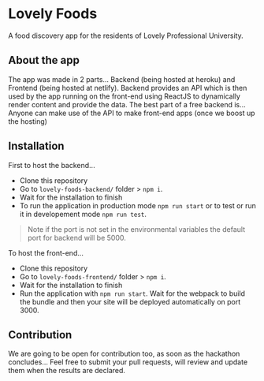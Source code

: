 # Lovely Foods

A food discovery app for the residents of Lovely Professional University.

## About the app

The app was made in 2 parts... Backend (being hosted at heroku) and Frontend (being hosted at netlify). Backend provides an API which is then used by the app running on the front-end using ReactJS to dynamically render content and provide the data.
The best part of a free backend is... Anyone can make use of the API to make front-end apps (once we boost up the hosting)

## Installation

First to host the backend...
- Clone this repository
- Go to `lovely-foods-backend/` folder > `npm i`.
- Wait for the installation to finish
- To run the application in production mode `npm run start` or to test or run it in developement mode `npm run test`. 

> Note if the port is not set in the environmental variables the default port for backend will be 5000.

To host the front-end...
- Clone this repository
- Go to `lovely-foods-frontend/` folder > `npm i`.
- Wait for the installation to finish
- Run the application with `npm run start`. Wait for the webpack to build the bundle and then your site will be deployed automatically on port 3000.

## Contribution
We are going to be open for contribution too, as soon as the hackathon concludes... Feel free to submit your pull requests, will review and update them when the results are declared.
